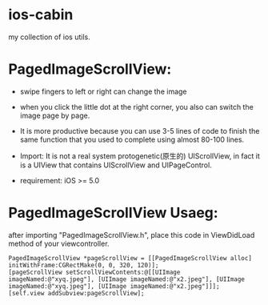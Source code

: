 # ios-cabin
my collection of ios utils.

# PagedImageScrollView:
* swipe fingers to left or right can change the image
* when you click the little dot at the right corner, you also can switch the image page by page.
* It is more productive because you can use 3-5 lines of code to finish the same function that you used to complete using almost 80-100 lines.

* Import: It is not a real system protogenetic(原生的) UIScrollView, in fact it is a UIView that contains UIScrollView and UIPageControl.
* requirement: iOS >= 5.0

# PagedImageScrollView Usaeg:
after importing "PagedImageScrollView.h",  place this code in ViewDidLoad method of your viewcontroller.

    PagedImageScrollView *pageScrollView = [[PagedImageScrollView alloc] initWithFrame:CGRectMake(0, 0, 320, 120)];
    [pageScrollView setScrollViewContents:@[[UIImage imageNamed:@"xyq.jpeg"], [UIImage imageNamed:@"x2.jpeg"], [UIImage imageNamed:@"xyq.jpeg"], [UIImage imageNamed:@"x2.jpeg"]]];
    [self.view addSubview:pageScrollView];

